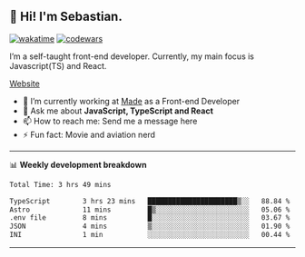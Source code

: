 ## 👋 Hi! I'm Sebastian.

[![wakatime](https://wakatime.com/badge/user/df0036c6-328a-4a39-be9b-e49417ed22a1.svg)](https://wakatime.com/@df0036c6-328a-4a39-be9b-e49417ed22a1)
[![codewars](https://www.codewars.com/users/sebavuye/badges/small)](https://www.codewars.com/users/sebavuye)

I’m a self-taught front-end developer. Currently, my main focus is Javascript(TS) and React.

[Website](https://sebastianvuye.be)

- 🔭 I’m currently working at [Made](https://made.be/) as a Front-end Developer
- 💬 Ask me about **JavaScript, TypeScript and React**
- 📫 How to reach me: Send me a message here
- ⚡ Fun fact: Movie and aviation nerd

-------

📊 **Weekly development breakdown**

<!--START_SECTION:waka-->

```txt
Total Time: 3 hrs 49 mins

TypeScript        3 hrs 23 mins   ██████████████████████▒░░   88.84 %
Astro             11 mins         █▒░░░░░░░░░░░░░░░░░░░░░░░   05.06 %
.env file         8 mins          █░░░░░░░░░░░░░░░░░░░░░░░░   03.67 %
JSON              4 mins          ▒░░░░░░░░░░░░░░░░░░░░░░░░   01.90 %
INI               1 min           ░░░░░░░░░░░░░░░░░░░░░░░░░   00.44 %
```

<!--END_SECTION:waka-->
-------
